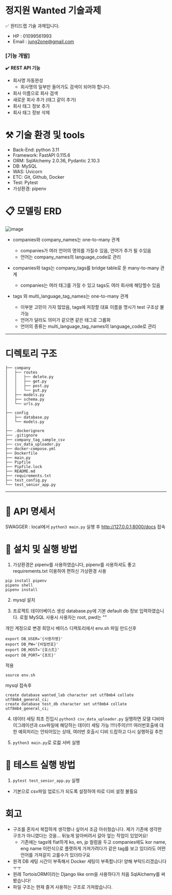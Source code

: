 # 정지원 Wanted 기술과제
  ✅ 원티드랩 기술 과제입니다.
- HP : 01099561993
- Email : jung2one@gmail.com

### **[기능 개발]**

✔️ **REST API 기능**

- 회사명 자동완성
    - 회사명의 일부만 들어가도 검색이 되어야 합니다.
- 회사 이름으로 회사 검색
- 새로운 회사 추가 (태그 같이 추가)
- 회사 태그 정보 추가
- 회사 태그 정보 삭제


# ⚒️ 기술 환경 및 tools
- Back-End: python 3.11
- Framework: FastAPI 0.115.6
- ORM: SqlAlchemy 2.0.36, Pydantic 2.10.3
- DB: MySQL
- WAS: Uvicorn
- ETC: Git, Github, Docker
- Test: Pytest
- 가상환경: pipenv

# 📋 모델링 ERD

![image](https://github.com/user-attachments/assets/576b3e9e-7086-46bb-bc35-2faec38fb617)

- companies와 company_names는 one-to-many 관계
  + companies가 여러 언어의 명의를 가질수 있음, 언어가 추가 될 수있음
  + 언어는 company_names의 language_code로 관리

- companies와 tags는 company_tags를 bridge table로 둔 many-to-many 관계
  + companies는 여러 태그를 가질 수 있고 tags도 여러 회사에 해당할수 있음

- tags 와 multi_language_tag_names는 one-to-many 관계
  + 이부분 고민이 가자 많았음, tags에 저장할 대표 이름을 명시가 test 구조상 불가능
  + 언어가 달라도 의미가 같으면 같은 태그로 그룹화
  + 언어의 종류는 multi_language_tag_names의 language_code로 관리


<hr>

# 디렉토리 구조
```
├── company
│   ├── routes
│   │   ├── delete.py
│   │   ├── get.py
│   │   ├── post.py
│   │   └── put.py
│   ├── models.py
│   ├── schema.py
│   └── urls.py
│  
├── config
│   ├── database.py
│   └── models.py
│  
├── .dockerignore
├── .gitignore
├── company_tag_sample_csv
├── csv_data_uploader.py
├── docker-compose.yml
├── Dockerfile
├── main.py
├── Pipfile
├── Pipfile.lock
├── README.md
├── requirements.txt
├── test_config.py
└── test_senior_app.py
```
<hr>

# 🔖 API 명세서
SWAGGER : local에서 `python3 main.py` 실행 후 http://127.0.0.1:8000/docs 접속


# 🔖 설치 및 실행 방법

1. 가상환경은 pipenv를 사용하였습니다, pipenv를 사용하셔도 좋고 requirements.txt 이용하여 편하신 가상환경 사용
  ```
  pip install pipenv
  pipenv shell
  pipenv install
  ```

2. mysql 설치

3. 프로젝트 데이터베이스 생성
  database.py에 기본 default db 정보 입력하였습니다. 로컬 MySQL 사용시 사용자는 root, pwd는 ""

  개인 계정으로 변경 희망시 베이스 디렉토리에서 env.sh 파일 만드신후 
  ```
  export DB_USER='{사용자명}'
  export DB_PW='{비밀번호}'
  export DB_HOST='{호스트}'
  export DB_PORT='{포트}'
  ```

  적용
  ```
  source env.sh
  ```

  mysql 접속후
  ```
  create database wanted_lab character set utf8mb4 collate utf8mb4_general_ci;
  create database test_db character set utf8mb4 collate utf8mb4_general_ci;
  ```

4. 데이터 세팅
 최초 진입시 `python3 csv_data_uploader.py` 실행하면 모델 디비마이그레이션과 csv파일에 해당하는 데이터 세팅 가능
!!!!(주의)!!!! 여러번호출에 대한 예외처리는 안되어있는 상태, 여러번 호출시 디비 드랍하고 다시 실행하길 추천

5. `python3 main.py`로 로컳 서버 실행


# 🔖  테스트 실행 방법

1.  `pytest test_senior_app.py` 실행
  - 기본으로 csv파일 업로드가 되도록 설정하여 따로 디비 설정 불필요



# 회고
- 구조를 혼자서 복잡하게 생각했나 싶어서 조금 아쉬웠습니다. 제가 기존에 생각한 구조가 아니였다는 것을... 뒤늦게 알아버려서 갈아 엎는 작업이 있었어요!
  + 기존에는 tags에 flat하게 ko, en, jp 컬럼을 두고 companies에도 kor name, eng name 이런식으로 플랫하게 가져가려다가 같은 tag를 보고 있더라도 어떤 언어를 가져갈지 고를수가 있더라구요
- 원격 DB 세팅 시간이 부족해서 Docker 세팅이 부족합니다! 양해 부탁드리겠습니다 ㅜㅜ
- 원래 TortoisORM이라는 Django like orm을 사용하다가 처음 SqlAlchemy를 써봤습니다!
- 파일 구조는 현재 즐겨 사용하는 구조로 가져왔습니다.
